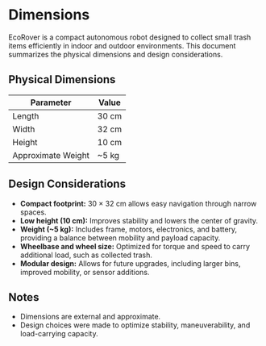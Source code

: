 # Dimensions

EcoRover is a compact autonomous robot designed to collect small trash items efficiently in indoor and outdoor environments. This document summarizes the physical dimensions and design considerations.

## Physical Dimensions

| Parameter           | Value           |
|--------------------|----------------|
| Length              | 30 cm          |
| Width               | 32 cm          |
| Height              | 10 cm          |
| Approximate Weight  | ~5 kg          |

## Design Considerations

- **Compact footprint:** 30 × 32 cm allows easy navigation through narrow spaces.
- **Low height (10 cm):** Improves stability and lowers the center of gravity.
- **Weight (~5 kg):** Includes frame, motors, electronics, and battery, providing a balance between mobility and payload capacity.
- **Wheelbase and wheel size:** Optimized for torque and speed to carry additional load, such as collected trash.
- **Modular design:** Allows for future upgrades, including larger bins, improved mobility, or sensor additions.

## Notes

- Dimensions are external and approximate.
- Design choices were made to optimize stability, maneuverability, and load-carrying capacity.
